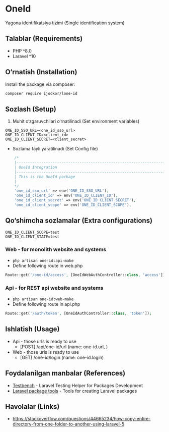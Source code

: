 # OneId

Yagona identifikatsiya tizimi (Single identification system)

## Talablar (Requirements)

- PHP ^8.0
- Laravel ^10

## O&#8216;rnatish (Installation)

Install the package via composer:

```bash
composer require ijodkor/lone-id
```

## Sozlash (Setup)

1. Muhit o&#8216;zgaruvchilari o&#8216;rnatilinadi (Set environment variables)

```dotenv
ONE_ID_SSO_URL=<one_id_sso_url>
ONE_ID_CLIENT_ID=<client_id>
ONE_ID_CLIENT_SECRET=<client_secret>
```

- Sozlama fayli yaratilinadi (Set Config file)

```php
    /*
    |--------------------------------------------------------------------------
    | OneId Integration
    |--------------------------------------------------------------------------
    | This is the OneId package
    |
    */
    'one_id_sso_url' => env('ONE_ID_SSO_URL'),
    'one_id_client_id' => env('ONE_ID_CLIENT_ID'),
    'one_id_client_secret' => env('ONE_ID_CLIENT_SECRET'),
    'one_id_client_scope' => env('ONE_ID_CLIENT_SCOPE'),
```

## Qo&#8216;shimcha sozlamalar (Extra configurations)

```dotenv
ONE_ID_CLIENT_SCOPE=test
ONE_ID_CLIENT_STATE=test
```

### Web - for monolith website and systems

- ``php artisan one-id:api-make``
- Define following route in web.php

```php
Route::get('/one-id/access', [OneIdWebAuthController::class, 'access']);
```

### Api - for REST api website and systems

- ``php artisan one-id:web-make``
- Define following route in api.php

```php
Route::get('/auth/token', [OneIdAuthController::class, 'token']);
```


## Ishlatish (Usage)
 - Api - those urls is ready to use
   - [POST] /api/one-id/url (name: one-id.url, )
 - Web - those urls is ready to use
   - [GET] /one-id/login (name: one-id.login)

## Foydalanilgan manbalar (References)

- [Testbench](https://packages.tools/testbench) - Laravel Testing Helper for Packages Development
- [Laravel package tools](https://packages.tools/testbench) - Tools for creating Laravel packages

## Havolalar (Links)
- https://stackoverflow.com/questions/44665234/how-copy-entire-directory-from-one-folder-to-another-using-laravel-5